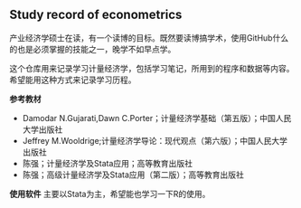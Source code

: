 ## Study record of econometrics

产业经济学硕士在读，有一个读博的目标。既然要读博搞学术，使用GitHub什么的也是必须掌握的技能之一，晚学不如早点学。

这个仓库用来记录学习计量经济学，包括学习笔记，所用到的程序和数据等内容。
希望能用这种方式来记录学习历程。

**参考教材**
* Damodar N.Gujarati,Dawn C.Porter；计量经济学基础（第五版）；中国人民大学出版社
* Jeffrey M.Wooldrige;计量经济学导论：现代观点（第六版）；中国人民大学出版社
* 陈强；计量经济学及Stata应用；高等教育出版社
* 陈强；高级计量经济学及Stata应用（第二版）；高等教育出版社

**使用软件**
主要以Stata为主，希望能也学习一下R的使用。